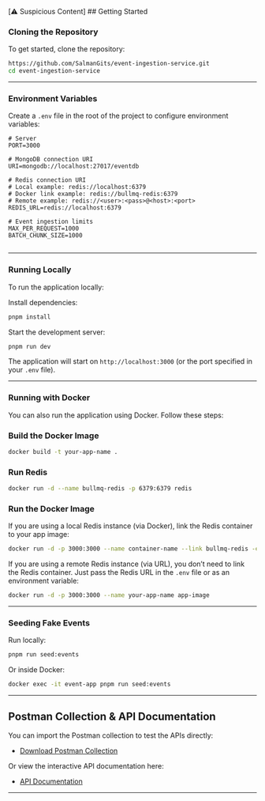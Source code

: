 [⚠️ Suspicious Content] ## Getting Started

### Cloning the Repository

To get started, clone the repository:

```bash
https://github.com/SalmanGits/event-ingestion-service.git
cd event-ingestion-service
```

---

### Environment Variables

Create a `.env` file in the root of the project to configure environment variables:

```env
# Server
PORT=3000

# MongoDB connection URI
URI=mongodb://localhost:27017/eventdb

# Redis connection URI
# Local example: redis://localhost:6379
# Docker link example: redis://bullmq-redis:6379
# Remote example: redis://<user>:<pass>@<host>:<port>
REDIS_URL=redis://localhost:6379

# Event ingestion limits
MAX_PER_REQUEST=1000
BATCH_CHUNK_SIZE=1000


```
---

### Running Locally

To run the application locally:

Install dependencies:

   ```bash
   pnpm install
   ```

Start the development server:

   ```bash
   pnpm run dev
   ```

The application will start on `http://localhost:3000` (or the port specified in your `.env` file).

---

### Running with Docker

You can also run the application using Docker. Follow these steps:

### Build the Docker Image

```bash
docker build -t your-app-name .
```
### Run Redis

```bash
docker run -d --name bullmq-redis -p 6379:6379 redis

```

### Run the Docker Image

If you are using a local Redis instance (via Docker), link the Redis container to your app image:

```bash
docker run -d -p 3000:3000 --name container-name --link bullmq-redis -e REDIS_HOST=bullmq-redis image-name

```

If you are using a remote Redis instance (via URL), you don’t need to link the Redis container. Just pass the Redis URL in the `.env` file or as an environment variable:

```bash
docker run -d -p 3000:3000 --name your-app-name app-image
```

---

### Seeding Fake Events 

Run locally:

```bash
pnpm run seed:events

```
Or inside Docker:
```bash
docker exec -it event-app pnpm run seed:events

```

---


## Postman Collection & API Documentation

You can import the Postman collection to test the APIs directly:

- [Download Postman Collection](https://drive.google.com/file/d/1TnRTTp7i80KedCesMCLaG2dj__Zct1Cp/view?usp=sharing)

Or view the interactive API documentation here:

- [API Documentation](https://documenter.getpostman.com/view/24310390/2sB3BEnA6y#ce7796e5-5a83-4747-ae15-023dac47ece7) 

---
